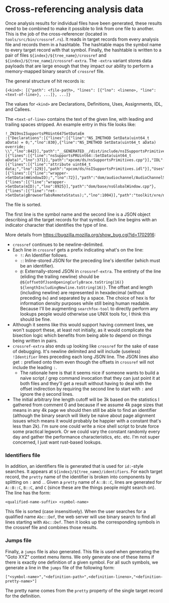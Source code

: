 # Cross-referencing analysis data

Once analysis results for individual files have been generated, these
results need to be combined to make it possible to link from one file
to another. This is the job of the cross-referencer (located in
`tools/src/bin/crossref.rs`). It reads in target records from every
analysis file and records them in a hashtable. The hashtable maps the
symbol name to every target record with that symbol. Finally, the
hashtable is written to a pair of files `${index}/${tree_name}/crossref` and
`${index}/${tree_name}/crossref-extra`.  The `-extra` variant stores data
payloads that are large enough that they impact our ability to perform a
memory-mapped binary search of `crossref` file.

The general structure of hit records is:

```
{<kind>: [{"path": <file-path>, "lines": [{"lno": <lineno>, "line": <text-of-line>}, ...]}, ...]}
```

The values for `<kind>` are Declarations, Definitions, Uses,
Assignments, IDL, and Callees.

The `<text-of-line>` contains the text of the given line, with leading and
trailing spaces stripped.  An example entry in this file looks like:

```
!_ZN19nsISupportsPRUint647SetDataEm
:{"Declarations":[{"lines":[{"line":"NS_IMETHOD SetData(uint64_t aData) = 0;","lno":830},{"line":"NS_IMETHOD SetData(uint64_t aData) override; \\","lno":842}],"path":"__GENERATED__/dist/include/nsISupportsPrimitives.h"}],"Definitions":[{"lines":[{"line":"nsSupportsPRUint64::SetData(uint64_t aData)","lno":371}],"path":"xpcom/ds/nsSupportsPrimitives.cpp"}],"IDL":[{"lines":[{"line":"attribute uint64_t data;","lno":129}],"path":"xpcom/ds/nsISupportsPrimitives.idl"}],"Uses":[{"lines":[{"line":"wrapper->SetData(mWindowID);","lno":72}],"path":"dom/audiochannel/AudioChannelService.cpp"},{"lines":[{"line":"wrapper->SetData(mID);","lno":8925}],"path":"dom/base/nsGlobalWindow.cpp"},{"lines":[{"line":"ret->SetData(gBrowserTabsRemoteStatus);","lno":1004}],"path":"toolkit/xre/nsAppRunner.cpp"}]}
```

The file is sorted.

The first line is the symbol name and the second line is a JSON object
describing all the target records for that symbol.  Each line begins with an
indicator character that identifies the type of line.

More details from https://bugzilla.mozilla.org/show_bug.cgi?id=1702916:
- `crossref` continues to be newline-delimited.
- Each line in `crossref` gets a prefix indicating what's on the line:
  - `!`: An Identifier follows.
  - `:`: Inline-stored JSON for the preceding line's identifier (which must be an identifier).
  - `@`: Externally-stored JSON in `crossref-extra`.  The entirety of the line (eliding the trailing newline) should be `@${offsetOfJsonOpeningCurlyBrace.toString(16)} ${lengthIncludingNewline.toString(16)}`.  The offset and length (including newline) are represented in hexadecimal (without preceding `0x`) and separated by a space.  The choice of hex is for information density purposes while still being human readable.  Because I'll be augmenting `searchfox-tool` to directly perform any lookups people would otherwise use UNIX tools for, I think this should be fine.
- Although it seems like this would support having comment lines, we won't support
  these, at least not initially, as it would complicate the bisection logic which
  benefits from being able to depend on things being written in pairs.
- `crossref-extra` also ends up looking like `crossref` for the sake of ease of debugging.  It's newline delimited and will include (useless) `!Identifier` lines preceding each long JSON line.  The JSON lines also get `:` prefixed onto them even though the offsets in `crossref` will not include the leading `:`.
  - The rationale here is that it seems nice if someone wants to build a naive script / grep command invocation that they can just point it at both files and they'll get a result without having to deal with the offset indirection by requiring the second line to start with `:` and ignore the `@` second lines.
- The initial arbitrary line length cutoff will be 3k based on the statistics I gathered from comment 0 and because if we assume 4k page sizes that means in any 4k page we should then still be able to find an identifier (although the binary search will likely be naive about page alignment issues which means it would probably be happier with a constant that's less than 2k).  I'm sure one could write a nice shell script to brute force some practical legwork.  Or we could vary the constant randomly every day and gather the performance characteristics, etc. etc.  I'm not super concerned, I just want rust-based lookups.

### Identifiers file

In addition, an identifiers file is generated that is used for
`id:`-style searches. It appears at
`${index}/${tree_name}/identifiers`. For each target record, the
`pretty` name of the identifier is broken into components by splitting
on `:` and `.`. Given a `pretty` name of `A::B::C`, lines are
generated for `A::B::C`, `B::C`, and `C` (since these are the things
people might search on). The line has the form:

```
<qualified-name-suffix> <symbol-name>
```

This file is sorted (case insensitively). When the user searches for a
qualified name `Abc::Def`, the web server will use binary search to
find all lines starting with `Abc::Def`. Then it looks up the
corresponding symbols in the crossref file and combines those results.

### Jumps file

Finally, a `jumps` file is also generated. This file is used when
generating the "Goto XYZ" context menu items. We only generate one of
these items if there is exactly one definition of a given symbol. For
all such symbols, we generate a line in the `jumps` file of the
following form:

```["<symbol-name>","<definition-path>",<definition-lineno>,"<definition-pretty-name>"]```

The pretty name comes from the `pretty` property of the single target
record for the definition.
